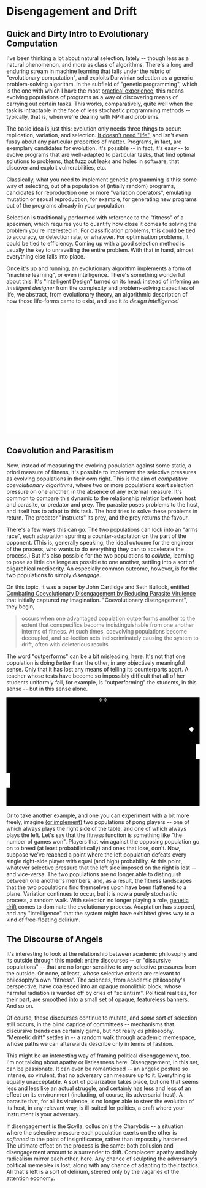 # Disengagement and Drift

## Quick and Dirty Intro to Evolutionary Computation

I've been thinking a lot about natural selection, lately -- though less as a
natural phenomenon, and more as class of algorithms. There's a long
and enduring stream in machine learning that falls under the
rubric of "evolutionary computation", and exploits Darwinian selection as a
generic problem-solving algorithm. In the subfield of "genetic programming", 
which is the one with which I have the most 
[practical experience](http://roper.eschatronics.ca),
this means evolving populations of programs as a way of discovering means of
carrying out certain tasks. This works, comparatively, quite well when the task
is intractable in the face of less stochastic programming methods -- typically,
that is, when we're dealing with NP-hard problems.

The basic idea is just this: evolution only needs three things to occur:
replication, variation, and selection. 
[It doesn't need "life"](https://royalsocietypublishing.org/doi/abs/10.1098/rspb.1979.0077),
and isn't even
fussy about any particular properties of matter. Programs, in fact, are
exemplary candidates for evolution. It's
possible -- in fact, it's easy -- to evolve programs that are well-adapted to
particular tasks, that find optimal solutions to problems, that fuzz out leaks
and holes in software, that discover and exploit vulnerabilities, etc.

Classically, what you need to implement genetic programming is this: some way of
selecting, out of a population of (intially random) programs, candidates for
reproduction one or more "variation operators", emulating mutation or sexual
reproduction, for example, for generating new programs out of the programs
already in your population

Selection is traditionally performed with reference to the "fitness" of a
specimen, which requires you to quantify how close it comes to solving the
problem you're interested in. For classification problems, this could be tied to
accuracy, or detection rate, or whatever. For optimisation problems, it could be
tied to efficiency. Coming up with a good selection method is usually the key to
unravelling the entire problem. With that in hand, almost everything else falls
into place.

Once it's up and running, an evolutionary algorithm implements a form of
"machine learning", or even intelligence. There's something wonderful about
this. It's "Intelligent Design" turned on its head: instead of inferring an
_intelligent designer_ from the complexity and problem-solving capacities of life,
we abstract, from evolutionary theory, an algorithmic description of how those
life-forms came to exist, and use it _to design intelligence!_ 


![Sacculina](/img/Haeckel_Sacculina.png)

## Coevolution and Parasitism

Now, instead of measuring the evolving population against some static, a priori
measure of fitness, it's possible to implement the selective pressures as
evolving populations in their own right. This is the aim of _competitive coevolutionary algorithms_,
where two or more populations exert selection pressure on one another, in the 
absence of any external measure. It's common to compare this dynamic to the
relationship relation between host and parasite, or predator and prey. The
parasite poses problems to the host, and itself has to adapt to this task. The
host tries to solve these problems in return. The predator "instructs" its prey,
and the prey returns the favour.

There's a few ways this can go. The two populations can lock into an "arms
race", each adaptation spurring a counter-adaptation on the part of the
opponent. (This is, generally speaking, the ideal outcome for the engineer of
the process, who wants to do everything they can to accelerate the process.)
But it's also possible for the two populations to _collude_, learning to pose as
little challenge as possible to one another, settling into a sort of oligarchical
mediocrity. An especially common outcome, however, is for the two populations to
simply _disengage_.

On this topic, it was a paper by John Cartlidge and Seth Bullock, entitled
[Combating Coevolutionary Disengagement by Reducing Parasite Virulence](/data/parasite-gp.pdf)
that initially captured my imagination. "Coevolutionary disengagement", they begin, 

> occurs when one advantaged population
> outperforms another to the extent that conspecifics become indistinguishable from
> one another interms of fitness. At such times, coevolving populations become
> decoupled, and se-lection acts indiscriminately causing the system to drift,
> often with deleterious results

The word "outperforms" can be a bit misleading, here. It's not that one
population is doing _better_ than the other, in any objectively meaningful
sense. Only that it has lost any means of telling its counterparts apart. A
teacher whose tests have become so impossibly difficult that all of her students
uniformly fail, for example, is "outperforming" the students, in this sense --
but in this sense alone.

![genpong](/img/pong.png)

Or to take another example, and one you can experiment with
a bit more freely, imagine
[(or implement)](https://github.com/oblivia-simplex/genpong)
two populations of pong players -- one of which always
plays the right side of the table, and one of which always plays the left. Let's
say that the fitness function is something like "the number of games won".
Players that win against the opposing population go on to breed (at least
probabilistically) and ones that lose, don't. Now, suppose we've reached a point
where the left population defeats every single right-side player with equal (and
high) probability. At this point, whatever selective pressure that the left side
imposed on the right is lost -- and vice-versa. The two populations are no
longer able to distinguish between one another's members, and, as a result, the
fitness landscapes that the two populations find themselves upon have been
flattened to a plane. Variation continues to occur, but it is now a purely
stochastic process, a random walk. With selection no longer playing a role,
[genetic drift](https://evolution.berkeley.edu/evolibrary/article/evo_24) comes
to dominate the evolutionary process. Adaptation has stopped, and any
"intelligence" that the system might have exhibited gives way to a kind of
free-floating delirium.


## The Discourse of Angels

It's interesting to look at the relationship between academic philosophy and its
outside through this model: entire discourses -- or "discursive populations" --
that are no longer sensitive to any selective pressures from the outside.
Or none, at least, whose selective criteria are relevant to philosophy's own
"fitness". The sciences, from academic philosophy's perspective, have coalesced
into an opaque monolithic block, whose harmful radiation is warded off by cries
of "scientism". Political realities, for their part, are smoothed into
a small set of opaque, featureless banners. And so on. 

Of course, these discourses continue to mutate, and _some_ sort of selection 
still occurs, in the blind caprice of committees -- mechanisms that discursive
trends can certainly game, but not really _as_ philosophy. "Memetic drift"
settles in -- a random walk through academic memespace, whose paths we
can afterwards describe only in terms of fashion.

This might be an interesting way of framing political disengagement, too. I'm
not talking about apathy or listlessness here. Disengagement, in this set, can
be passionate. It can even be romanticised -- an angelic posture
so intense, so virulent, that no adversary can measure up to it.
Everything is equally unacceptable. A sort of polarization takes place, but one
that seems less and less like an actual struggle, and certainly has less and
less of an effect on its environment (including, of course, its adversarial
host). A parasite that, for all its virulence, is no longer able to steer the
evolution of its host, in any relevant way, is ill-suited for politics, a craft
where your instrument is your adversary.

If disengagement is the Scylla, collusion's the Charybdis -- a situation where
the selective pressure each population exerts on the other is _softened_
to the point of insignificance, rather than impossibly hardened. The ultimate
effect on the process is the same: both collusion and disengagement amount to
a surrender to drift. Complacent apathy and holy radicalism mirror each other, 
here. Any chance of sculpting the adversary's political
memeplex is lost, along with any chance of adapting to their tactics.
All that's left is a sort of delirium, steered only by the vagaries of the
attention economy. 

